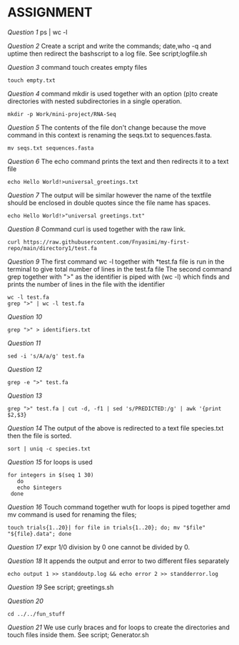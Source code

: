 #       ASSIGNMENT
*Question 1*
ps | wc -l

*Question 2*
Create a script and write the commands; date,who -q and uptime then redirect the bashscript to a log file.
See script;logfile.sh

*Question 3*
command touch creates empty files
```bash=
touch empty.txt
```

*Question 4*
command mkdir is used together with an option (p)to create directories with nested subdirectories in a single operation.
```bash=
mkdir -p Work/mini-project/RNA-Seq
```

*Question 5*
The contents of the file don't change because the move command in this context is renaming the seqs.txt to sequences.fasta.
```bash=
mv seqs.txt sequences.fasta
```

*Question 6*
The echo command prints the text and then redirects it to a text file
```bash=
echo Hello World!>universal_greetings.txt
```

*Question 7*
The output will be similar however the name of the textfile should be enclosed in double quotes since the file name has spaces.
```bash=
echo Hello World!>"universal greetings.txt"
```

*Question 8*
Command curl is used together with the raw link.
```bash=
curl https://raw.githubusercontent.com/Fnyasimi/my-first-repo/main/directory1/test.fa
```

*Question 9*
The first command wc -l together with *test.fa file is run in the terminal to give total number of lines in the test.fa file
The second command grep together with ">" as the identifier is piped with (wc -l) which finds and prints the number of lines in the file with the identifier
```bash=
wc -l test.fa
grep ">" | wc -l test.fa
```

*Question 10*
```bash=
grep ">" > identifiers.txt
```

*Question 11*
```bash=
sed -i 's/A/a/g' test.fa
```

*Question 12*
```bash=
grep -e ">" test.fa
```

*Question 13*
```bash=
grep ">" test.fa | cut -d, -f1 | sed 's/PREDICTED:/g' | awk '{print $2,$3}
```

*Question 14*
The output of the above is redirected to a text file species.txt then the file is sorted.
```bash=
sort | uniq -c species.txt
```

*Question 15*
for loops is used
```bash=
for integers in $(seq 1 30)
   do
   echo $integers
 done
```

*Question 16*
Touch command together wuth for loops is piped together amd mv command is used for renaming the files;

```bash=
touch trials{1..20}| for file in trials{1..20}; do; mv "$file" "${file}.data"; done
```

*Question 17*
expr 1/0 division by 0
one cannot be divided by 0.

*Question 18*
It appends the output and error to two different files separately
```bash=
echo output 1 >> standdoutp.log && echo error 2 >> standderror.log
```

*Question 19*
See script; greetings.sh

*Question 20*
```bash=
cd ../../fun_stuff
```

*Question 21*
We use curly braces and for loops to create the directories and touch files inside them.
See script; Generator.sh
